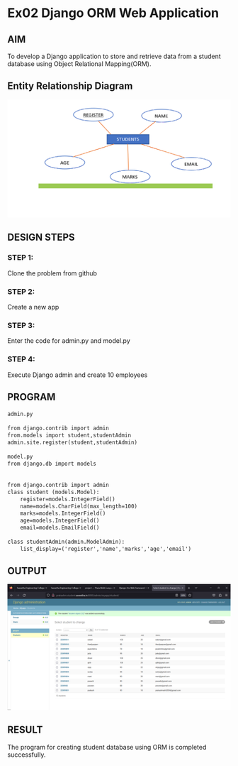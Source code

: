 # Ex02 Django ORM Web Application

## AIM
To develop a Django application to store and retrieve data from a student database using Object Relational Mapping(ORM).

## Entity Relationship Diagram

![OUTPUT](./out2.png)

## DESIGN STEPS

### STEP 1:
Clone the problem from github
### STEP 2:
Create a new app
### STEP 3:
Enter the code for admin.py and model.py
### STEP 4:
Execute Django admin and create 10 employees

## PROGRAM
~~~
admin.py

from django.contrib import admin
from.models import student,studentAdmin
admin.site.register(student,studentAdmin)

model.py
from django.db import models


from django.contrib import admin
class student (models.Model):
    register=models.IntegerField()
    name=models.CharField(max_length=100)
    marks=models.IntegerField()
    age=models.IntegerField()
    email=models.EmailField()

class studentAdmin(admin.ModelAdmin):
    list_display=('register','name','marks','age','email')
~~~
## OUTPUT
![OUTPUT](./out1.png)


## RESULT
The program for creating student database using ORM is completed successfully.

